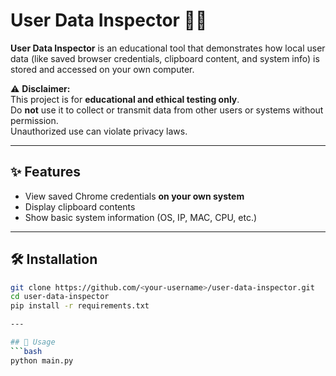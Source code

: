 # User Data Inspector 🕵️‍♂️

**User Data Inspector** is an educational tool that demonstrates how local user data (like saved browser credentials, clipboard content, and system info) is stored and accessed on your own computer.  

⚠️ **Disclaimer:**  
This project is for **educational and ethical testing only**.  
Do **not** use it to collect or transmit data from other users or systems without permission.  
Unauthorized use can violate privacy laws.

---

## ✨ Features
- View saved Chrome credentials **on your own system**
- Display clipboard contents
- Show basic system information (OS, IP, MAC, CPU, etc.)

---

## 🛠️ Installation
```bash
git clone https://github.com/<your-username>/user-data-inspector.git
cd user-data-inspector
pip install -r requirements.txt

---

## 🚀 Usage
```bash
python main.py
